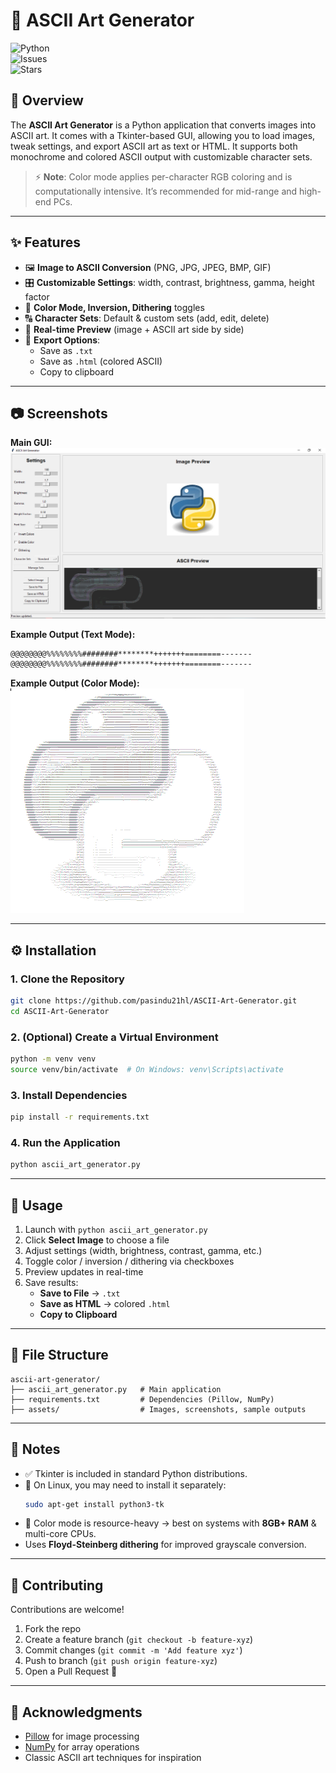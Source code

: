 # 🎨 ASCII Art Generator  

![Python](https://img.shields.io/badge/python-3.9%2B-blue)   
![Issues](https://img.shields.io/github/issues/pasindu21hl/ASCII-Art-Generator)  
![Stars](https://img.shields.io/github/stars/pasindu21hl/ASCII-Art-Generator?style=social)  

## 📌 Overview  
The **ASCII Art Generator** is a Python application that converts images into ASCII art. It comes with a Tkinter-based GUI, allowing you to load images, tweak settings, and export ASCII art as text or HTML. It supports both monochrome and colored ASCII output with customizable character sets.  

> ⚡ **Note**: Color mode applies per-character RGB coloring and is computationally intensive. It’s recommended for mid-range and high-end PCs.  

---

## ✨ Features  
- 🖼 **Image to ASCII Conversion** (PNG, JPG, JPEG, BMP, GIF)  
- 🎛 **Customizable Settings**: width, contrast, brightness, gamma, height factor  
- 🎨 **Color Mode, Inversion, Dithering** toggles  
- 🔠 **Character Sets**: Default & custom sets (add, edit, delete)  
- 👀 **Real-time Preview** (image + ASCII art side by side)  
- 💾 **Export Options**:  
  - Save as `.txt`  
  - Save as `.html` (colored ASCII)  
  - Copy to clipboard  

---

## 📷 Screenshots  

**Main GUI:**  
![GUI Preview](assets/screenshot_gui.png)  

**Example Output (Text Mode):**  
```txt
@@@@@@@@%%%%%%%%########********+++++++========-------
@@@@@@@@%%%%%%%%########********+++++++========-------
```

**Example Output (Color Mode):**  
![ASCII Color Output](assets/screenshot_color.png)  

---

## ⚙️ Installation  

### 1. Clone the Repository  
```bash
git clone https://github.com/pasindu21hl/ASCII-Art-Generator.git
cd ASCII-Art-Generator
```

### 2. (Optional) Create a Virtual Environment  
```bash
python -m venv venv
source venv/bin/activate  # On Windows: venv\Scripts\activate
```

### 3. Install Dependencies  
```bash
pip install -r requirements.txt
```

### 4. Run the Application  
```bash
python ascii_art_generator.py
```

---

## 🚀 Usage  

1. Launch with `python ascii_art_generator.py`  
2. Click **Select Image** to choose a file  
3. Adjust settings (width, brightness, contrast, gamma, etc.)  
4. Toggle color / inversion / dithering via checkboxes  
5. Preview updates in real-time  
6. Save results:  
   - **Save to File** → `.txt`  
   - **Save as HTML** → colored `.html`  
   - **Copy to Clipboard**  

---

## 📂 File Structure  

```
ascii-art-generator/
├── ascii_art_generator.py   # Main application
├── requirements.txt         # Dependencies (Pillow, NumPy)
├── assets/                  # Images, screenshots, sample outputs
```

---

## 📌 Notes  

- ✅ Tkinter is included in standard Python distributions.  
- 🐧 On Linux, you may need to install it separately:  
  ```bash
  sudo apt-get install python3-tk
  ```  
- 🎨 Color mode is resource-heavy → best on systems with **8GB+ RAM** & multi-core CPUs.  
- Uses **Floyd-Steinberg dithering** for improved grayscale conversion.  

---

## 🤝 Contributing  

Contributions are welcome!  
1. Fork the repo  
2. Create a feature branch (`git checkout -b feature-xyz`)  
3. Commit changes (`git commit -m 'Add feature xyz'`)  
4. Push to branch (`git push origin feature-xyz`)  
5. Open a Pull Request 🚀  

---

## 🙏 Acknowledgments  
- [Pillow](https://python-pillow.org/) for image processing  
- [NumPy](https://numpy.org/) for array operations  
- Classic ASCII art techniques for inspiration  
